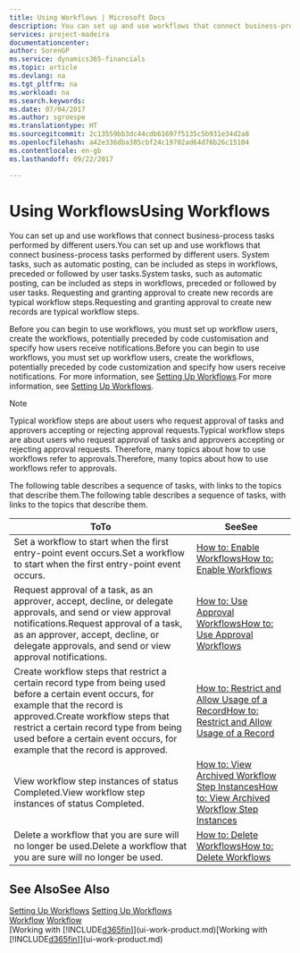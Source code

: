 ```yaml
---
title: Using Workflows | Microsoft Docs
description: You can set up and use workflows that connect business-process tasks performed by different users. System tasks, such as automatic posting, can be included as steps in workflows, preceded or followed by user tasks. Requesting and granting approval to create new records are typical workflow steps.
services: project-madeira
documentationcenter: 
author: SorenGP
ms.service: dynamics365-financials
ms.topic: article
ms.devlang: na
ms.tgt_pltfrm: na
ms.workload: na
ms.search.keywords: 
ms.date: 07/04/2017
ms.author: sgroespe
ms.translationtype: HT
ms.sourcegitcommit: 2c13559bb3dc44cdb61697f5135c5b931e34d2a8
ms.openlocfilehash: a42e336dba385cbf24c19702ad64d76b26c15104
ms.contentlocale: en-gb
ms.lasthandoff: 09/22/2017

---
```

# <a name="using-workflows"></a><span data-ttu-id="9dee6-105">Using Workflows</span><span class="sxs-lookup"><span data-stu-id="9dee6-105">Using Workflows</span></span>
<span data-ttu-id="9dee6-106">You can set up and use workflows that connect business-process tasks performed by different users.</span><span class="sxs-lookup"><span data-stu-id="9dee6-106">You can set up and use workflows that connect business-process tasks performed by different users.</span></span> <span data-ttu-id="9dee6-107">System tasks, such as automatic posting, can be included as steps in workflows, preceded or followed by user tasks.</span><span class="sxs-lookup"><span data-stu-id="9dee6-107">System tasks, such as automatic posting, can be included as steps in workflows, preceded or followed by user tasks.</span></span> <span data-ttu-id="9dee6-108">Requesting and granting approval to create new records are typical workflow steps.</span><span class="sxs-lookup"><span data-stu-id="9dee6-108">Requesting and granting approval to create new records are typical workflow steps.</span></span>  

 <span data-ttu-id="9dee6-109">Before you can begin to use workflows, you must set up workflow users, create the workflows, potentially preceded by code customisation and specify how users receive notifications.</span><span class="sxs-lookup"><span data-stu-id="9dee6-109">Before you can begin to use workflows, you must set up workflow users, create the workflows, potentially preceded by code customization and specify how users receive notifications.</span></span> <span data-ttu-id="9dee6-110">For more information, see [Setting Up Workflows](across-set-up-workflows.md).</span><span class="sxs-lookup"><span data-stu-id="9dee6-110">For more information, see [Setting Up Workflows](across-set-up-workflows.md).</span></span>  

> [!NOTE]  
>  <span data-ttu-id="9dee6-111">Typical workflow steps are about users who request approval of tasks and approvers accepting or rejecting approval requests.</span><span class="sxs-lookup"><span data-stu-id="9dee6-111">Typical workflow steps are about users who request approval of tasks and approvers accepting or rejecting approval requests.</span></span> <span data-ttu-id="9dee6-112">Therefore, many topics about how to use workflows refer to approvals.</span><span class="sxs-lookup"><span data-stu-id="9dee6-112">Therefore, many topics about how to use workflows refer to approvals.</span></span>  

 <span data-ttu-id="9dee6-113">The following table describes a sequence of tasks, with links to the topics that describe them.</span><span class="sxs-lookup"><span data-stu-id="9dee6-113">The following table describes a sequence of tasks, with links to the topics that describe them.</span></span>  

|<span data-ttu-id="9dee6-114">**To**</span><span class="sxs-lookup"><span data-stu-id="9dee6-114">**To**</span></span>|<span data-ttu-id="9dee6-115">**See**</span><span class="sxs-lookup"><span data-stu-id="9dee6-115">**See**</span></span>|  
|------------|-------------|  
|<span data-ttu-id="9dee6-116">Set a workflow to start when the first entry-point event occurs.</span><span class="sxs-lookup"><span data-stu-id="9dee6-116">Set a workflow to start when the first entry-point event occurs.</span></span>|[<span data-ttu-id="9dee6-117">How to: Enable Workflows</span><span class="sxs-lookup"><span data-stu-id="9dee6-117">How to: Enable Workflows</span></span>](across-how-to-enable-workflows.md)|  
|<span data-ttu-id="9dee6-118">Request approval of a task, as an approver, accept, decline, or delegate approvals, and send or view approval notifications.</span><span class="sxs-lookup"><span data-stu-id="9dee6-118">Request approval of a task, as an approver, accept, decline, or delegate approvals, and send or view approval notifications.</span></span>|[<span data-ttu-id="9dee6-119">How to: Use Approval Workflows</span><span class="sxs-lookup"><span data-stu-id="9dee6-119">How to: Use Approval Workflows</span></span>](across-how-use-approval-workflows.md)|  
|<span data-ttu-id="9dee6-120">Create workflow steps that restrict a certain record type from being used before a certain event occurs, for example that the record is approved.</span><span class="sxs-lookup"><span data-stu-id="9dee6-120">Create workflow steps that restrict a certain record type from being used before a certain event occurs, for example that the record is approved.</span></span>|[<span data-ttu-id="9dee6-121">How to: Restrict and Allow Usage of a Record</span><span class="sxs-lookup"><span data-stu-id="9dee6-121">How to: Restrict and Allow Usage of a Record</span></span>](across-how-to-restrict-and-allow-usage-of-a-record.md)|  
|<span data-ttu-id="9dee6-122">View workflow step instances of status Completed.</span><span class="sxs-lookup"><span data-stu-id="9dee6-122">View workflow step instances of status Completed.</span></span>|[<span data-ttu-id="9dee6-123">How to: View Archived Workflow Step Instances</span><span class="sxs-lookup"><span data-stu-id="9dee6-123">How to: View Archived Workflow Step Instances</span></span>](across-how-to-view-archived-workflow-step-instances.md)|  
|<span data-ttu-id="9dee6-124">Delete a workflow that you are sure will no longer be used.</span><span class="sxs-lookup"><span data-stu-id="9dee6-124">Delete a workflow that you are sure will no longer be used.</span></span>|[<span data-ttu-id="9dee6-125">How to: Delete Workflows</span><span class="sxs-lookup"><span data-stu-id="9dee6-125">How to: Delete Workflows</span></span>](across-how-to-delete-workflows.md)|  

## <a name="see-also"></a><span data-ttu-id="9dee6-126">See Also</span><span class="sxs-lookup"><span data-stu-id="9dee6-126">See Also</span></span>  
<span data-ttu-id="9dee6-127">[Setting Up Workflows](across-set-up-workflows.md) </span><span class="sxs-lookup"><span data-stu-id="9dee6-127">[Setting Up Workflows](across-set-up-workflows.md) </span></span>  
<span data-ttu-id="9dee6-128">[Workflow](across-workflow.md) </span><span class="sxs-lookup"><span data-stu-id="9dee6-128">[Workflow](across-workflow.md) </span></span>  
<span data-ttu-id="9dee6-129">[Working with [!INCLUDE[d365fin](includes/d365fin_md.md)]](ui-work-product.md)</span><span class="sxs-lookup"><span data-stu-id="9dee6-129">[Working with [!INCLUDE[d365fin](includes/d365fin_md.md)]](ui-work-product.md)</span></span>

